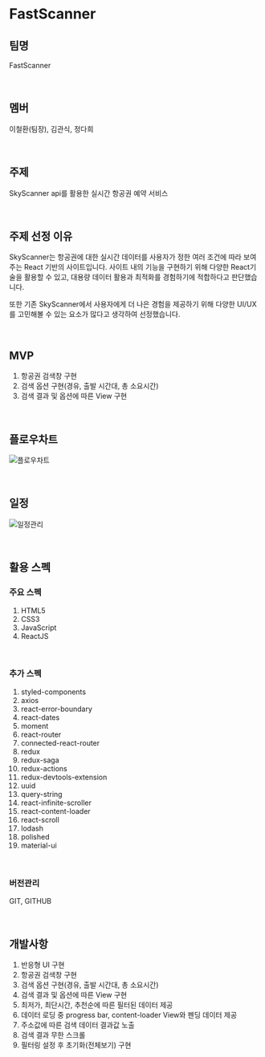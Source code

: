 # FastScanner

## 팀명

FastScanner

<br />

## 멤버

이철환(팀장), 김관식, 정다희

<br />

## 주제

SkyScanner api를 활용한 실시간 항공권 예약 서비스

<br />

## 주제 선정 이유

SkyScanner는 항공권에 대한 실시간 데이터를 사용자가 정한 여러 조건에 따라 보여주는 React 기반의 사이트입니다. 사이트 내의 기능을 구현하기 위해 다양한 React기술을 활용할 수 있고, 대용량 데이터 활용과 최적화를 경험하기에 적합하다고 판단했습니다.

또한 기존 SkyScanner에서 사용자에게 더 나은 경험을 제공하기 위해 다양한 UI/UX를 고민해볼 수 있는 요소가 많다고 생각하여 선정했습니다.

<br />

## MVP

1. 항공권 검색창 구현
2. 검색 옵션 구현(경유, 출발 시간대, 총 소요시간)
3. 검색 결과 및 옵션에 따른 View 구현

<br />

## 플로우차트

![플로우차트](https://user-images.githubusercontent.com/28818698/75510820-8506ce80-5a2f-11ea-8bd6-726c3e417fef.png "플로우차트")

<br />

## 일정

![일정관리](https://user-images.githubusercontent.com/28818698/75512028-77534800-5a33-11ea-8219-8a0c994d4c62.png "일정관리")

<br />

## 활용 스펙

### 주요 스펙
1. HTML5
2. CSS3
3. JavaScript
4. ReactJS

<br>

### 추가 스펙
1. styled-components
2. axios
3. react-error-boundary
4. react-dates
5. moment
6. react-router
7. connected-react-router
8. redux
9. redux-saga
10. redux-actions
11. redux-devtools-extension
12. uuid
13. query-string
14. react-infinite-scroller
15. react-content-loader
16. react-scroll
17. lodash
18. polished
19. material-ui

<br>

### 버전관리
GIT, GITHUB

<br />

## 개발사항

1) 반응형 UI 구현
2) 항공권 검색창 구현
3) 검색 옵션 구현(경유, 출발 시간대, 총 소요시간)
4) 검색 결과 및 옵션에 따른 View 구현
5) 최저가, 최단시간, 추천순에 따른 필터된 데이터 제공
6) 데이터 로딩 중 progress bar, content-loader View와 펜딩 데이터 제공
7) 주소값에 따른 검색 데이터 결과값 노출
8) 검색 결과 무한 스크롤
9) 필터링 설정 후 초기화(전체보기) 구현
